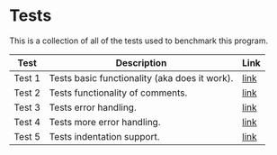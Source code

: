 # Tests

This is a collection of all of the tests used to benchmark this program.

| Test | Description | Link |
|------|-------------|------|
| Test 1 | Tests basic functionality (aka does it work). | [link](</BFC/tests/test1>) |
| Test 2 | Tests functionality of comments. | [link](</BFC/tests/test2>) |
| Test 3 | Tests error handling. | [link](</BFC/tests/test3>) |
| Test 4 | Tests more error handling. | [link](</BFC/tests/test4>) |
| Test 5 | Tests indentation support. | [link](</BFC/tests/test5>) |